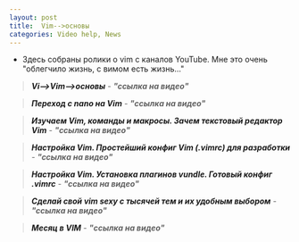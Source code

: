```yaml
---
layout: post
title:  Vim-->основы
categories: Video help, News
---
```





- Здесь собраны ролики о vim с каналов YouTube. Мне это очень "облегчило жизнь, с вимом есть 
  жизнь..."


><a class="red" href="https://disk.yandex.ru/i/C1wTKtdMliES5g" target="_blank" >***Vi-->Vim-->основы*** </a> -
>***"ссылка на видео"***


><a class="red" href="https://disk.yandex.ru/i/7Ny4-iBtAN_0KQ" target="_blank" >***Переход с nano 
> на Vim***</a> - 
>***"ссылка на видео"***

><a class="red" href="https://disk.yandex.ru/i/ghMJpi3ekmNagQ" target="_blank" >***Изучаем Vim, 
> команды и макросы. Зачем текстовый редактор Vim***</a> - 
>***"ссылка на видео"***

><a class="red" href="https://disk.yandex.ru/i/m-H9WfCoXIUQnw" target="_blank" >***Настройка Vim. 
> Простейший конфиг Vim (.vimrc) для разработки***</a> - 
>***"ссылка на видео"***

><a class="red" href="https://disk.yandex.ru/i/Pw96BOl6bsOKwA" target="_blank" >***Настройка Vim. 
> Установка плагинов vundle. Готовый конфиг .vimrc***</a> - 
>***"ссылка на видео"***

><a class="red" href="https://disk.yandex.ru/i/Cudb6EyLD12U_w" target="_blank" >***Сделай свой vim 
> sexy с тысячей тем и их удобным выбором***</a> - 
>***"ссылка на видео"***


><a class="red" href="https://disk.yandex.ru/i/mhILK2BgpGwGyw" target="_blank" >***Месяц в VIM*** </a> -
>***"ссылка на видео"***

<style type="text/css">
   A:link { text-decoration: none; }
   A:visited { text-decoration: none; }
   A:active { text-decoration: none; }
   .red:hover { 
    font-size: 18px; /* Размер шрифта */
    font-weight: bold; /* Жирное начертание */
    color: #0000ff; /* Цвет ссылки */
   }
</style>